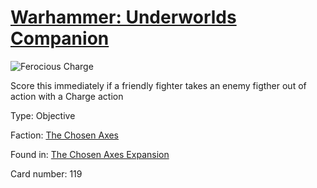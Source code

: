 # [Warhammer: Underworlds Companion](https://guidokessels.github.io/wh-underworlds)

  

![Ferocious Charge](https://warhammerunderworlds.com/wp-content/uploads/sites/6/2018/02/119_ENG.png)

Score this immediately if a friendly fighter takes an enemy figther out of action with a Charge action

Type: Objective

Faction: [The Chosen Axes](https://guidokessels.github.io/wh-underworlds/factions/the-chosen-axes.md)

Found in: [The Chosen Axes Expansion](https://guidokessels.github.io/wh-underworlds/locations/the-chosen-axes-expansion.md)

Card number: 119
